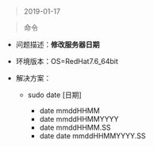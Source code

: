 > 2019-01-17

> 命令

+ 问题描述：**修改服务器日期**
+ 环境版本：OS=RedHat7.6_64bit
+ 解决方案：

  + sudo date [日期] 
  
    + date mmddHHMM
    + date mmddHHMMYYYY
    + date mmddHHMM.SS
    + date date mmddHHMMYYYY.SS

